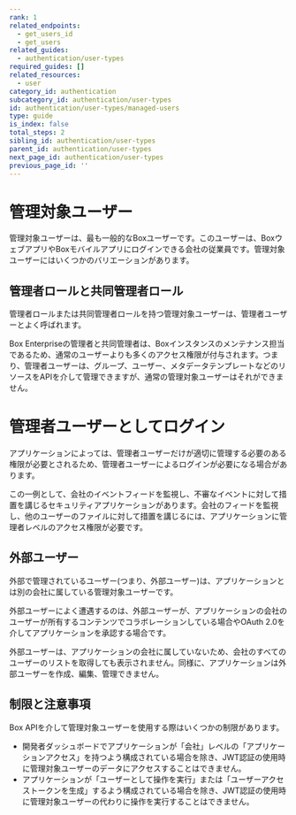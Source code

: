 ```yaml
---
rank: 1
related_endpoints:
  - get_users_id
  - get_users
related_guides:
  - authentication/user-types
required_guides: []
related_resources:
  - user
category_id: authentication
subcategory_id: authentication/user-types
id: authentication/user-types/managed-users
type: guide
is_index: false
total_steps: 2
sibling_id: authentication/user-types
parent_id: authentication/user-types
next_page_id: authentication/user-types
previous_page_id: ''
---
```

# 管理対象ユーザー

管理対象ユーザーは、最も一般的なBoxユーザーです。このユーザーは、BoxウェブアプリやBoxモバイルアプリにログインできる会社の従業員です。管理対象ユーザーにはいくつかのバリエーションがあります。

## 管理者ロールと共同管理者ロール

管理者ロールまたは共同管理者ロールを持つ管理対象ユーザーは、管理者ユーザーとよく呼ばれます。

Box Enterpriseの管理者と共同管理者は、Boxインスタンスのメンテナンス担当であるため、通常のユーザーよりも多くのアクセス権限が付与されます。つまり、管理者ユーザーは、グループ、ユーザー、メタデータテンプレートなどのリソースをAPIを介して管理できますが、通常の管理対象ユーザーはそれができません。

<Message>

# 管理者ユーザーとしてログイン

アプリケーションによっては、管理者ユーザーだけが適切に管理する必要のある権限が必要とされるため、管理者ユーザーによるログインが必要になる場合があります。

この一例として、会社のイベントフィードを監視し、不審なイベントに対して措置を講じるセキュリティアプリケーションがあります。会社のフィードを監視し、他のユーザーのファイルに対して措置を講じるには、アプリケーションに管理者レベルのアクセス権限が必要です。

</Message>

## 外部ユーザー

外部で管理されているユーザー(つまり、外部ユーザー)は、アプリケーションとは別の会社に属している管理対象ユーザーです。

外部ユーザーによく遭遇するのは、外部ユーザーが、アプリケーションの会社のユーザーが所有するコンテンツでコラボレーションしている場合やOAuth 2.0を介してアプリケーションを承認する場合です。

外部ユーザーは、アプリケーションの会社に属していないため、会社のすべてのユーザーのリストを取得しても表示されません。同様に、アプリケーションは外部ユーザーを作成、編集、管理できません。

## 制限と注意事項

Box APIを介して管理対象ユーザーを使用する際はいくつかの制限があります。

* 開発者ダッシュボードでアプリケーションが「会社」レベルの「アプリケーションアクセス」を持つよう構成されている場合を除き、JWT認証の使用時に管理対象ユーザーのデータにアクセスすることはできません。
* アプリケーションが「ユーザーとして操作を実行」または「ユーザーアクセストークンを生成」するよう構成されている場合を除き、JWT認証の使用時に管理対象ユーザーの代わりに操作を実行することはできません。

